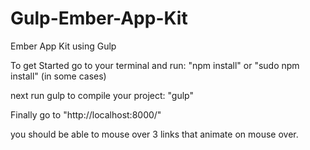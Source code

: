 Gulp-Ember-App-Kit
==================

Ember App Kit using Gulp

  To get Started go to your terminal and run: "npm install" or "sudo npm install" (in some cases)

  next run gulp to compile your project: "gulp"

  Finally go to "http://localhost:8000/"

  you should be able to mouse over 3 links that animate on mouse over.
